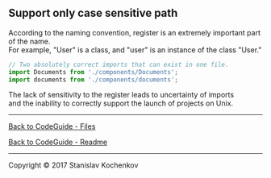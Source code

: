 ## Support only case sensitive path

According to the naming convention, register is an extremely important part of the name.  
For example, "User" is a class, and "user" is an instance of the class "User."

```javascript
// Two absolutely correct imports that can exist in one file.
import Documents from './components/Documents';
import documents from './components/documents';
```

The lack of sensitivity to the register leads to uncertainty of imports  
and the inability to correctly support the launch of projects on Unix.

---

[Back to CodeGuide - Files](https://github.com/UserBug/codeGuide/tree/v2/docs/files)

[Back to CodeGuide - Readme](https://github.com/UserBug/codeGuide/tree/v2)

---
Copyright © 2017 Stanislav Kochenkov 